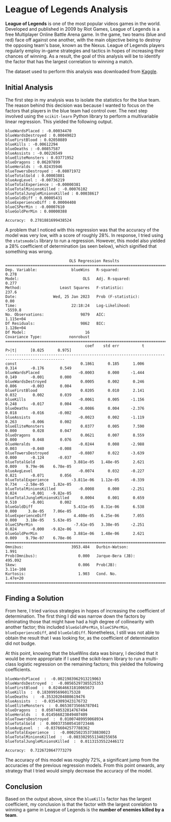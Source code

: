 # League of Legends Analysis

**League of Legends** is one of the most popular videos games in the world. Developed and published in 2009 by Riot Games, League of Legends is a free Multiplayer Online Battle Arena game. In the game, two teams (blue and red) face off against one another, with the main objective being to destroy the opposing team's base, known as the Nexus. League of Legends players regularly employ in-game strategies and tactics in hopes of increasing their chances of winning. As a result, the goal of this analysis will be to identify the factor that has the largest correlation to winning a match. 

The dataset used to perform this analysis was downloaded from [Kaggle](https://www.kaggle.com/datasets/bobbyscience/league-of-legends-diamond-ranked-games-10-min).

## Initial Analysis
The first step in my analysis was to isolate the statistics for the blue team. The reason behind this decision was because I wanted to focus on the factors that players in the blue team had control over. The next step involved using the `scikit-learn` Python library to perform a multivariable linear regression. This yielded the following output. 
```
blueWardsPlaced : -0.00034470
blueWardsDestroyed : 0.00049023
blueFirstBlood : 0.02050889
blueKills : -0.00612294
blueDeaths : -0.00857587
blueAssists : -0.00226549
blueEliteMonsters : 0.03771952
blueDragons : 0.06207899
blueHeralds : -0.02435946
blueTowersDestroyed : -0.08071972
blueTotalGold : 0.00003881
blueAvgLevel : -0.00736219
blueTotalExperience : -0.00000381
blueTotalMinionsKilled : -0.00076102
blueTotalJungleMinionsKilled : 0.00038617
blueGoldDiff : 0.00005431
blueExperienceDiff : 0.00004408
blueCSPerMin : -0.00007610
blueGoldPerMin : 0.00000388
```
```
Accuracy:  0.2781881699438524
```

A problem that I noticed with this regression was that the accuracy of the model was very low, with a score of roughly 28%. In response, I tried using the `statsmodels` library to run a regression. However, this model also yielded a 28% coefficient of determination (as seen below), which signified that something was wrong. 

```
                            OLS Regression Results                            
==============================================================================
Dep. Variable:               blueWins   R-squared:                       0.278
Model:                            OLS   Adj. R-squared:                  0.277
Method:                 Least Squares   F-statistic:                     237.6
Date:                Wed, 25 Jan 2023   Prob (F-statistic):               0.00
Time:                        22:18:24   Log-Likelihood:                -5559.8
No. Observations:                9879   AIC:                         1.115e+04
Df Residuals:                    9862   BIC:                         1.128e+04
Df Model:                          16                                         
Covariance Type:            nonrobust                                         
================================================================================================
                                   coef    std err          t      P>|t|      [0.025      0.975]
------------------------------------------------------------------------------------------------
const                            0.1861      0.185      1.006      0.314      -0.176       0.549
blueWardsPlaced                 -0.0003      0.000     -1.444      0.149      -0.001       0.000
blueWardsDestroyed               0.0005      0.002      0.246      0.806      -0.003       0.004
blueFirstBlood                   0.0205      0.010      2.141      0.032       0.002       0.039
blueKills                       -0.0061      0.005     -1.156      0.248      -0.017       0.004
blueDeaths                      -0.0086      0.004     -2.376      0.018      -0.016      -0.002
blueAssists                     -0.0023      0.002     -1.119      0.263      -0.006       0.002
blueEliteMonsters                0.0377      0.005      7.590      0.000       0.028       0.047
blueDragons                      0.0621      0.007      8.559      0.000       0.048       0.076
blueHeralds                     -0.0244      0.008     -2.988      0.003      -0.040      -0.008
blueTowersDestroyed             -0.0807      0.022     -3.639      0.000      -0.124      -0.037
blueTotalGold                 3.881e-05   1.48e-05      2.621      0.009    9.79e-06    6.78e-05
blueAvgLevel                    -0.0074      0.032     -0.227      0.821      -0.071       0.056
blueTotalExperience          -3.811e-06   1.12e-05     -0.339      0.734   -2.58e-05    1.82e-05
blueTotalMinionsKilled          -0.0008      0.000     -2.251      0.024      -0.001   -9.82e-05
blueTotalJungleMinionsKilled     0.0004      0.001      0.659      0.510      -0.001       0.002
blueGoldDiff                  5.431e-05   8.31e-06      6.538      0.000     3.8e-05    7.06e-05
blueExperienceDiff            4.408e-05   6.25e-06      7.055      0.000    3.18e-05    5.63e-05
blueCSPerMin                  -7.61e-05   3.38e-05     -2.251      0.024      -0.000   -9.82e-06
blueGoldPerMin                3.881e-06   1.48e-06      2.621      0.009    9.79e-07    6.78e-06
==============================================================================
Omnibus:                     3953.484   Durbin-Watson:                   1.991
Prob(Omnibus):                  0.000   Jarque-Bera (JB):              495.092
Skew:                           0.006   Prob(JB):                    3.11e-108
Kurtosis:                       1.903   Cond. No.                     1.47e+20
==============================================================================
```

## Finding a Solution
From here, I tried various strategies in hopes of increasing the coefficient of determination. The first thing I did was narrow down the factors by eliminating those that might have had a high degree of collinearity with another factor; this included `blueGoldPerMin`, `blueCSPerMin`, `blueExperienceDiff`, and `blueGoldDiff`. Nonetheless, I still was not able to obtain the result that I was looking for, as the coefficient of determination did not budge. 

At this point, knowing that the blueWins data was binary, I decided that it would be more appropriate if I used the scikit-learn library to run a multi-class logistic regression on the remaining factors; this yielded the following coefficients. 
```
blueWardsPlaced  :  -0.0021983962913219063
blueWardsDestroyed  :  -0.00565297385525353
blueFirstBlood  :  0.024646631810065673
blueKills  :  0.18309956960175328
blueDeaths  :  -0.35320204808619476
blueAssists  :  -0.03543093423176732
blueEliteMonsters  :  0.06530735666787041
blueDragons  :  0.050740532814767494
blueHeralds  :  0.014566823849407409
blueTowersDestroyed  :  0.01007489959068934
blueTotalGold  :  0.0003735805410723446
blueAvgLevel  :  -0.03766042577788362
blueTotalExperience  :  -0.0002502353738830023
blueTotalMinionsKilled  :  -0.0033029551340255656
blueTotalJungleMinionsKilled  :  0.01131535522446172
```
```
Accuracy:  0.7226720647773279
```
The accuracy of this model was roughly 72%, a significant jump from the accuracies of the previous regression models. From this point onwards, any strategy that I tried would simply decrease the accuracy of the model. 
## Conclusion
Based on the output above, since the `blueKills` factor has the largest coefficient, my conclusion is that the factor with the largest corelation to winning a game in League of Legends is the **number of enemies killed by a team**. 
